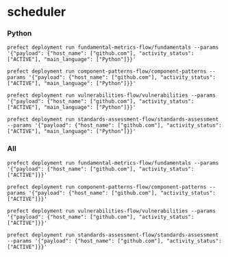 # scheduler

### Python
``prefect deployment run fundamental-metrics-flow/fundamentals --params '{"payload": {"host_name": ["github.com"], "activity_status": ["ACTIVE"], "main_language": ["Python"]}}'``

``prefect deployment run component-patterns-flow/component-patterns --params '{"payload": {"host_name": ["github.com"], "activity_status": ["ACTIVE"], "main_language": ["Python"]}}'``

``prefect deployment run vulnerabilities-flow/vulnerabilities --params '{"payload": {"host_name": ["github.com"], "activity_status": ["ACTIVE"], "main_language": ["Python"]}}'``

``prefect deployment run standards-assessment-flow/standards-assessment --params '{"payload": {"host_name": ["github.com"], "activity_status": ["ACTIVE"], "main_language": ["Python"]}}'``


### All

``prefect deployment run fundamental-metrics-flow/fundamentals --params '{"payload": {"host_name": ["github.com"], "activity_status": ["ACTIVE"]}}'``

``prefect deployment run component-patterns-flow/component-patterns --params '{"payload": {"host_name": ["github.com"], "activity_status": ["ACTIVE"]}}'``

``prefect deployment run vulnerabilities-flow/vulnerabilities --params '{"payload": {"host_name": ["github.com"], "activity_status": ["ACTIVE"]}}'``

``prefect deployment run standards-assessment-flow/standards-assessment --params '{"payload": {"host_name": ["github.com"], "activity_status": ["ACTIVE"]}}'``
